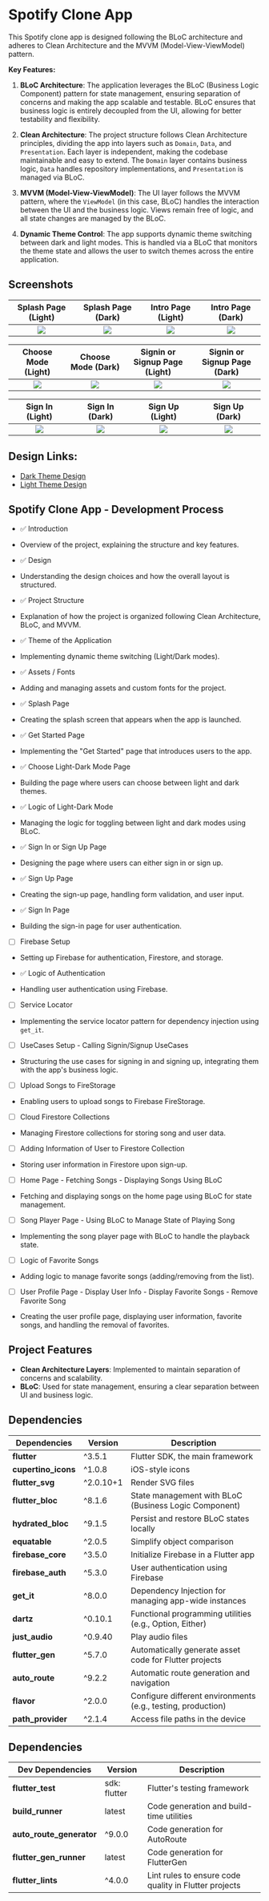 # Spotify Clone App


  This Spotify clone app is designed following the BLoC architecture and adheres to Clean Architecture and the MVVM (Model-View-ViewModel) pattern. 

  **Key Features:**
  1. **BLoC Architecture**: 
     The application leverages the BLoC (Business Logic Component) pattern for state management, ensuring separation of concerns and making the app scalable and testable. BLoC ensures that business logic is entirely decoupled from the UI, allowing for better testability and flexibility.
  
  2. **Clean Architecture**: 
     The project structure follows Clean Architecture principles, dividing the app into layers such as `Domain`, `Data`, and `Presentation`. Each layer is independent, making the codebase maintainable and easy to extend. The `Domain` layer contains business logic, `Data` handles repository implementations, and `Presentation` is managed via BLoC.

  3. **MVVM (Model-View-ViewModel)**: 
     The UI layer follows the MVVM pattern, where the `ViewModel` (in this case, BLoC) handles the interaction between the UI and the business logic. Views remain free of logic, and all state changes are managed by the BLoC.

  4. **Dynamic Theme Control**: 
     The app supports dynamic theme switching between dark and light modes. This is handled via a BLoC that monitors the theme state and allows the user to switch themes across the entire application.


## Screenshots
Splash Page (Light)                | Splash Page (Dark)         |   Intro Page (Light)        |   Intro Page (Dark)    
:-------------------------:|:-------------------------:|:-------------------------: |:-------------------------:
![](https://github.com/NurhayatYurtaslan/spotify_clone_app/blob/main/SS/Splash_Light.png?raw=true) |![](https://github.com/NurhayatYurtaslan/spotify_clone_app/blob/main/SS/Splash_Dark.png?raw=true) | ![](https://github.com/NurhayatYurtaslan/spotify_clone_app/blob/main/SS/Intro_Light.png?raw=true) |![](https://github.com/NurhayatYurtaslan/spotify_clone_app/blob/main/SS/Intro_Dark.png?raw=true) | ![]

Choose Mode (Light)                | Choose Mode (Dark)         |   Signin or Signup Page (Light)        |   Signin or Signup Page (Dark)    
:-------------------------:|:-------------------------:|:-------------------------: |:-------------------------:
![](https://github.com/NurhayatYurtaslan/spotify_clone_app/blob/main/SS/Choose_Mode_Light.png?raw=true) |![](https://github.com/NurhayatYurtaslan/spotify_clone_app/blob/main/SS/Choose_Mode_Dark.png?raw=true) | ![](https://github.com/NurhayatYurtaslan/spotify_clone_app/blob/main/SS/SigninOrSignup_Light.png?raw=true) |![](https://github.com/NurhayatYurtaslan/spotify_clone_app/blob/main/SS/SigninOrSignup_Dark.png?raw=true) | ![]

Sign In (Light)                | Sign In (Dark)         |   Sign Up (Light)        |   Sign Up (Dark)    
:-------------------------:|:-------------------------:|:-------------------------: |:-------------------------:
![](https://github.com/NurhayatYurtaslan/spotify_clone_app/blob/main/SS/Signin_Light.png?raw=true) |![](https://github.com/NurhayatYurtaslan/spotify_clone_app/blob/main/SS/Signin_Dark.png?raw=true) | ![](https://github.com/NurhayatYurtaslan/spotify_clone_app/blob/main/SS/Register_Light.png?raw=true) |![](https://github.com/NurhayatYurtaslan/spotify_clone_app/blob/main/SS/Register_Dark.png?raw=true) | ![]

## Design Links:
  - [Dark Theme Design](https://www.figma.com/community/file/1172466818809176172)
  - [Light Theme Design](https://www.figma.com/community/file/1166665330965959412/spotify-redesign-free-ui-kit-light)

## Spotify Clone App - Development Process

 - ✅ Introduction
- Overview of the project, explaining the structure and key features.

 - ✅ Design
- Understanding the design choices and how the overall layout is structured.

 - ✅ Project Structure
- Explanation of how the project is organized following Clean Architecture, BLoC, and MVVM.

 - ✅ Theme of the Application
- Implementing dynamic theme switching (Light/Dark modes).

 - ✅ Assets / Fonts
- Adding and managing assets and custom fonts for the project.

 - ✅ Splash Page
- Creating the splash screen that appears when the app is launched.

 - ✅ Get Started Page
- Implementing the "Get Started" page that introduces users to the app.

 - ✅ Choose Light-Dark Mode Page
- Building the page where users can choose between light and dark themes.

 - ✅ Logic of Light-Dark Mode
- Managing the logic for toggling between light and dark modes using BLoC.

 - ✅ Sign In or Sign Up Page
- Designing the page where users can either sign in or sign up.

 - ✅ Sign Up Page
- Creating the sign-up page, handling form validation, and user input.

 - ✅ Sign In Page
- Building the sign-in page for user authentication.

 - [ ] Firebase Setup
- Setting up Firebase for authentication, Firestore, and storage.

 - ✅ Logic of Authentication
- Handling user authentication using Firebase.

 - [ ] Service Locator
- Implementing the service locator pattern for dependency injection using `get_it`.

 - [ ] UseCases Setup - Calling Signin/Signup UseCases
- Structuring the use cases for signing in and signing up, integrating them with the app's business logic.

 - [ ] Upload Songs to FireStorage
- Enabling users to upload songs to Firebase FireStorage.

 - [ ] Cloud Firestore Collections
- Managing Firestore collections for storing song and user data.

 - [ ] Adding Information of User to Firestore Collection
- Storing user information in Firestore upon sign-up.

 - [ ] Home Page - Fetching Songs - Displaying Songs Using BLoC
- Fetching and displaying songs on the home page using BLoC for state management.

 - [ ] Song Player Page - Using BLoC to Manage State of Playing Song
- Implementing the song player page with BLoC to handle the playback state.

 - [ ] Logic of Favorite Songs
- Adding logic to manage favorite songs (adding/removing from the list).

 - [ ] User Profile Page - Display User Info - Display Favorite Songs - Remove Favorite Song
- Creating the user profile page, displaying user information, favorite songs, and handling the removal of favorites.


## Project Features

- **Clean Architecture Layers**: Implemented to maintain separation of concerns and scalability.
- **BLoC**: Used for state management, ensuring a clear separation between UI and business logic.

## Dependencies

| Dependencies          | Version       | Description                                                              |
|-----------------------|---------------|--------------------------------------------------------------------------|
| **flutter**           | ^3.5.1        | Flutter SDK, the main framework                                           |
| **cupertino_icons**   | ^1.0.8        | iOS-style icons                                                          |
| **flutter_svg**       | ^2.0.10+1     | Render SVG files                                                         |
| **flutter_bloc**      | ^8.1.6        | State management with BLoC (Business Logic Component)                    |
| **hydrated_bloc**     | ^9.1.5        | Persist and restore BLoC states locally                                  |
| **equatable**         | ^2.0.5        | Simplify object comparison                                               |
| **firebase_core**     | ^3.5.0        | Initialize Firebase in a Flutter app                                     |
| **firebase_auth**     | ^5.3.0        | User authentication using Firebase                                       |
| **get_it**            | ^8.0.0        | Dependency Injection for managing app-wide instances                     |
| **dartz**             | ^0.10.1       | Functional programming utilities (e.g., Option, Either)                  |
| **just_audio**        | ^0.9.40       | Play audio files                                                         |
| **flutter_gen**       | ^5.7.0        | Automatically generate asset code for Flutter projects                   |
| **auto_route**        | ^9.2.2        | Automatic route generation and navigation                                |
| **flavor**            | ^2.0.0        | Configure different environments (e.g., testing, production)             |
| **path_provider**     | ^2.1.4        | Access file paths in the device                                          |

## Dependencies

| **Dev Dependencies**  | Version       | Description                                                              |
|-----------------------|---------------|--------------------------------------------------------------------------|
| **flutter_test**       | sdk: flutter  | Flutter's testing framework                                              |
| **build_runner**       | latest        | Code generation and build-time utilities                                 |
| **auto_route_generator**| ^9.0.0       | Code generation for AutoRoute                                            |
| **flutter_gen_runner** | latest        | Code generation for FlutterGen                                           |
| **flutter_lints**      | ^4.0.0        | Lint rules to ensure code quality in Flutter projects                    |
